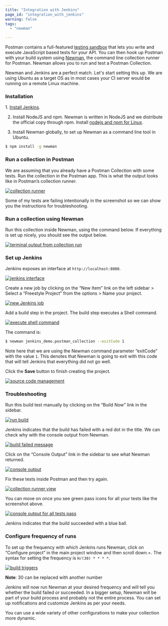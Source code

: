 ```yaml
---
title: "Integration with Jenkins"
page_id: "integration_with_jenkins"
warning: false
tags:
  - "newman"

---
```


Postman contains a full-featured [testing sandbox](https://learning.postman.com/docs/postman/scripts/postman-sandbox/) that lets you write and execute JavaScript based tests for your API. You can then hook up Postman with your build system using [Newman](https://learning.postman.com/docs/postman/collection_runs/command_line_integration_with_newman/), the command line collection runner for Postman. Newman allows you to run and test a Postman Collection.

Newman and Jenkins are a perfect match. Let's start setting this up. We are using Ubuntu as a target OS as in most cases your CI server would be running on a remote Linux machine.

### Installation

1. [Install Jenkins](https://wiki.jenkins-ci.org/display/JENKINS/Installing+Jenkins+on+Ubuntu).

2. Install NodeJS and npm. Newman is written in NodeJS and we distribute the official copy through npm. Install [nodejs and npm for Linux](https://docs.npmjs.com/getting-started/installing-node).

3. Install Newman globally, to set up Newman as a command line tool in Ubuntu.

```bash
$ npm install -g newman
```

### Run a collection in Postman

We are assuming that you already have a Postman Collection with some tests. Run the collection in the Postman app. This is what the output looks like in Postman’s collection runner.

[![collection runner](https://www.postman.com/img/v1/docs/integrating_with_jenkins/integrating_with_jenkins_1.png)](https://www.postman.com/img/v1/docs/integrating_with_jenkins/integrating_with_jenkins_1.png)

Some of my tests are failing intentionally in the screenshot so we can show you the instructions for troubleshooting.

### Run a collection using Newman

Run this collection inside Newman, using the command below. If everything is set up nicely, you should see the output below.

[![terminal output from collection run](https://www.postman.com/img/v1/docs/integrating_with_jenkins/integrating_with_jenkins_2.png)](https://www.postman.com/img/v1/docs/integrating_with_jenkins/integrating_with_jenkins_2.png)

### Set up Jenkins

Jenkins exposes an interface at `http://localhost:8080`.

[![jenkins interface](https://www.postman.com/img/v1/docs/integrating_with_jenkins/integrating_with_jenkins_3.png)](https://www.postman.com/img/v1/docs/integrating_with_jenkins/integrating_with_jenkins_3.png)

Create a new job by clicking on the “New Item” link on the left sidebar > Select a “Freestyle Project” from the options > Name your project.

[![new Jenkins job](https://www.postman.com/img/v1/docs/integrating_with_jenkins/integrating_with_jenkins_4.png)](https://www.postman.com/img/v1/docs/integrating_with_jenkins/integrating_with_jenkins_4.png)

Add a build step in the project. The build step executes a Shell command.

[![execute shell command](https://www.postman.com/img/v1/docs/integrating_with_jenkins/integrating_with_jenkins_5.png)](https://www.postman.com/img/v1/docs/integrating_with_jenkins/integrating_with_jenkins_5.png)

The command is:

```bash
$ newman jenkins_demo.postman_collection --exitCode 1
```

Note here that we are using the Newman command parameter “exitCode” with the value `1`. This denotes that Newman is going to exit with this code that will tell Jenkins that everything did not go well.

Click the **Save** button to finish creating the project.

[![source code management](https://www.postman.com/img/v1/docs/integrating_with_jenkins/integrating_with_jenkins_6.png)](https://www.postman.com/img/v1/docs/integrating_with_jenkins/integrating_with_jenkins_6.png)

### Troubleshooting

Run this build test manually by clicking on the “Build Now” link in the sidebar.

[![run build](https://www.postman.com/img/v1/docs/integrating_with_jenkins/integrating_with_jenkins_7.png)](https://www.postman.com/img/v1/docs/integrating_with_jenkins/integrating_with_jenkins_7.png)

Jenkins indicates that the build has failed with a red dot in the title. We can check why with the console output from Newman.

[![build failed message](https://www.postman.com/img/v1/docs/integrating_with_jenkins/integrating_with_jenkins_8.png)](https://www.postman.com/img/v1/docs/integrating_with_jenkins/integrating_with_jenkins_8.png)

Click on the “Console Output” link in the sidebar to see what Newman returned.

[![console output](https://www.postman.com/img/v1/docs/integrating_with_jenkins/integrating_with_jenkins_9.png)](https://www.postman.com/img/v1/docs/integrating_with_jenkins/integrating_with_jenkins_9.png)

Fix these tests inside Postman and then try again.

[![collection runner view](https://www.postman.com/img/v1/docs/integrating_with_jenkins/integrating_with_jenkins_10.png)](https://www.postman.com/img/v1/docs/integrating_with_jenkins/integrating_with_jenkins_10.png)

You can move on once you see green pass icons for all your tests like the screenshot above.

[![console output for all tests pass](https://www.postman.com/img/v1/docs/integrating_with_jenkins/integrating_with_jenkins_11.png)](https://www.postman.com/img/v1/docs/integrating_with_jenkins/integrating_with_jenkins_11.png)

Jenkins indicates that the build succeeded with a blue ball.

### Configure frequency of runs

To set up the frequency with which Jenkins runs Newman, click on “Configure project” in the main project window and then scroll down.=. The syntax for setting the frequency is `H/(30) * * * *`.

[![build triggers](https://www.postman.com/img/v1/docs/integrating_with_jenkins/integrating_with_jenkins_12.png)](https://www.postman.com/img/v1/docs/integrating_with_jenkins/integrating_with_jenkins_12.png)

**Note**: 30 can be replaced with another number

Jenkins will now run Newman at your desired frequency and will tell you whether the build failed or succeeded. In a bigger setup, Newman will be part of your build process and probably not the entire process. You can set up notifications and customize Jenkins as per your needs.

You can use a wide variety of other configurations to make your collection more dynamic.
